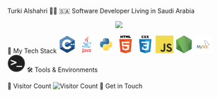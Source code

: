 Turki Alshahri 👨‍💻
🇸🇦 Software Developer Living in Saudi Arabia

<p align="center"> <a href="https://github.com/DenverCoder1/readme-typing-svg"><img src="https://readme-typing-svg.herokuapp.com?lines=Software+Developer;Full+Stack+Web+Developer;Freelancer;AI%2C+ML%2C+DS+Enthusiast;Always+Learning+New+Things&center=true&width=500&height=50"></a> </p>
🚀 My Tech Stack
<img height="40" src="https://raw.githubusercontent.com/github/explore/80688e429a7d4ef2fca1e82350fe8e3517d3494d/topics/cpp/cpp.png"> <img height="40" src="https://raw.githubusercontent.com/devicons/devicon/master/icons/java/java-original-wordmark.svg"> <img height="40" src="https://raw.githubusercontent.com/github/explore/80688e429a7d4ef2fca1e82350fe8e3517d3494d/topics/python/python.png"> <img height="40" src="https://raw.githubusercontent.com/github/explore/80688e429a7d4ef2fca1e82350fe8e3517d3494d/topics/html/html.png"> <img height="40" src="https://raw.githubusercontent.com/github/explore/80688e429a7d4ef2fca1e82350fe8e3517d3494d/topics/css/css.png"> <img height="40" src="https://raw.githubusercontent.com/github/explore/80688e429a7d4ef2fca1e82350fe8e3517d3494d/topics/javascript/javascript.png"> <img height="40" src="https://raw.githubusercontent.com/github/explore/80688e429a7d4ef2fca1e82350fe8e3517d3494d/topics/nodejs/nodejs.png"> <img height="40" src="https://raw.githubusercontent.com/github/explore/80688e429a7d4ef2fca1e82350fe8e3517d3494d/topics/mysql/mysql.png"> <img height="40" src="https://raw.githubusercontent.com/github/explore/80688e429a7d4ef2fca1e82350fe8e3517d3494d/topics/terminal/terminal.png">
🛠️ Tools & Environments




👀 Visitor Count
<img src="https://profile-counter.glitch.me/turki-alshahri/count.svg" alt="Visitor Count" />
💬 Get in Touch

